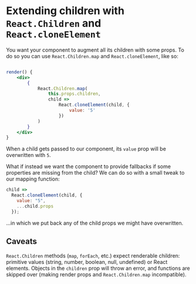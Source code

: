 # Extending children with `React.Children` and `React.cloneElement`

You want your component to augment all its children with some props. To do so you can use `React.Children.map` and `React.cloneElement`, like so:

```jsx

render() {
	<div>
		{
			React.Children.map(
				this.props.children,
				child =>
					React.cloneElement(child, {
						value: '5'
					})
			)
		}
	</div>
}
```

When a child gets passed to our component, its `value` prop will be overwritten with `5`.

What if instead we want the component to provide fallbacks if some properties are missing from the child? We can do so with a small tweak to our mapping function:

```js
child =>
  React.cloneElement(child, {
    value: "5",
    ...child.props
  });
```

...in which we put back any of the child props we might have overwritten.

## Caveats

`React.Children` methods (`map`, `forEach`, etc.) expect renderable children: primitive values (string, number, boolean, null, undefined) or React elements. Objects in the `children` prop will throw an error, and functions are skipped over (making render props and `React.Children.map` incompatible).
